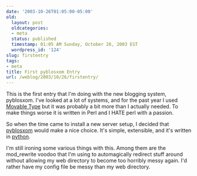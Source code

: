 ```yaml
---
date: '2003-10-26T01:05:00-05:00'
old:
  layout: post
  oldcategories:
  - meta
  status: published
  timestamp: 01:05 AM Sunday, October 26, 2003 EST
  wordpress_id: '124'
slug: firstentry
tags:
- meta
title: First pyblosxom Entry
url: /weblog/2003/10/26/firstentry/
---
```


This is the first entry that I'm doing with the new blogging system,
pyblosxom.  I've looked at a lot of systems, and for the past year I used
[Movable Type](http://www.movabletype.org/) but it was probably a bit more than
I actually needed.  To make things worse it is written in Perl and I HATE perl
with a passion.

So when the time came to install a new server setup, I decided that
[pyblosxom](http://roughingit.subtlehints.net/pyblosxom) would make a nice
choice.  It's simple, extensible, and it's written in
[python](http://www.python.org/).

I'm still ironing some various things with this.  Among them are the
mod_rewrite voodoo that I'm using to automagically redirect stuff around
without allowing my web directory to become too horribly messy again.  I'd
rather have my config file be messy than my web directory.

